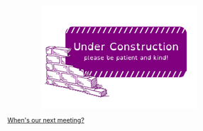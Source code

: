 <p align="center">
  <img src="underconstruction.png" width="350" title="Under Construction">
</p>

[When's our next meeting?](https://equitea-university-of-leicester.github.io/Equitea%20Schedule.pdf)
